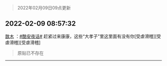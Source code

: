 > 2022年02月09日09点更新
<link rel="stylesheet" href="https://cdn.jsdelivr.net/gh/taotie6/sampleJSON@main/css/photo_show.css">
<meta name="referrer" content="no-referrer" />


 ## 2022-02-09 08:57:32 

 [㪚木](https://www.coolapk.com/feed/33407700?shareKey=YTg4YzRjNjRiZDQxNjIwMzFlOTM~) ：<a class="feed-link-tag" href="/t/酷安夜话?type=0">#酷安夜话#</a> 赶紧过来康康，这些“大孝子”里这里面有没有你[受虐滑稽][受虐滑稽][受虐滑稽] 

<div class="album">
</div>

> 原贴已不存在 

 ------- 

